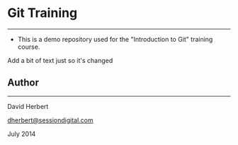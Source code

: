 # Git Training
---

* This is a demo repository used for the "Introduction to Git" training course.
  
Add a bit of text just so it's changed  

## Author
---
David Herbert

<dherbert@sessiondigital.com>

July 2014
